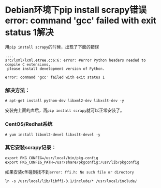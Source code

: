 # Debian环境下pip install scrapy错误error: command 'gcc' failed with exit status 1解决


用`pip install scrapy`的时候，出现了下面的错误

```
....
src/lxml/lxml.etree.c:6:6: error: #error Python headers needed to compile C extensions,
 please install development version of Python.

error: command 'gcc' failed with exit status 1
```

### 解决方法：
```
# apt-get install python-dev libxml2-dev libxslt-dev -y
```

安装完上面的库后，再`pip install scrapy`就可以正常安装了。

### CentOS/Redhat系统

```
# yum install libxml2-devel libxslt-devel -y
```


### 其它安装scrapy记录：
```
export PKG_CONFIG=/usr/local/bin/pkg-config
export PKG_CONFIG_PATH=/usr/share/pkgconfig:/usr/lib/pkgconfig
```
如果安装cffi碰到找不到`error: ffi.h: No such file or directory`
```
ln -s /usr/local/lib/libffi-3.1/include/* /usr/local/include/
```